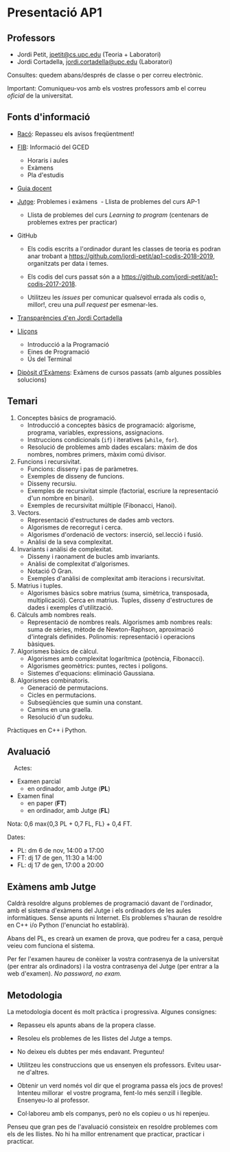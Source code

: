 # Presentació AP1

## Professors

- Jordi Petit, jpetit@cs.upc.edu (Teoria + Laboratori)
- Jordi Cortadella, jordi.cortadella@upc.edu (Laboratori)

Consultes: quedem abans/després de classe o per correu electrònic.

Important: Comuniqueu-vos amb els vostres professors amb el correu *oficial* de la universitat.


## Fonts d'informació

- [Racó](https://raco.fib.upc.edu): Repasseu els avisos freqüentment!

- [FIB](https://www.fib.upc.edu/ca/estudis/graus/grau-en-ciencia-i-enginyeria-de-dades): Informació del GCED
  - Horaris i aules
  - Exàmens
  - Pla d'estudis

- [Guia docent](https://www.fib.upc.edu/ca/estudis/graus/grau-en-ciencia-i-enginyeria-de-dades/pla-destudis/assignatures/AP1-GCED)

- [Jutge](https://jutge.org): Problemes i exàmens
  - Llista de problemes del curs AP-1
  - Llista de problemes del curs *Learning to program* (centenars de problemes extres per practicar)

- GitHub
  - Els codis escrits a l'ordinador durant les classes de teoria es podran anar trobant
    a https://github.com/jordi-petit/ap1-codis-2018-2019, organitzats per data i temes.

  - Els codis del curs passat són a
    a https://github.com/jordi-petit/ap1-codis-2017-2018.

  - Utilitzeu les *issues* per comunicar qualsevol errada als codis o,
    millor!, creu una *pull request* per esmenar-les.

- [Transparències d'en Jordi Cortadella](https://www.cs.upc.edu/~jordicf/Teaching/FME/Informatica/index.html)

- [Lliçons](https://lliçons.jutge.org)

  - Introducció a la Programació
  - Eines de Programació
  - Ús del Terminal

- [Dipòsit d'Exàmens](https://examens.upc.edu/curs/270204/1280): Exàmens de cursos passats (amb algunes possibles solucions)


## Temari

1. Conceptes bàsics de programació.
   - Introducció a conceptes bàsics de programació: algorisme, programa, variables, expressions, assignacions.
   - Instruccions condicionals (`if`) i iteratives (`while`, `for`).
   - Resolució de problemes amb dades escalars: màxim de dos nombres, nombres primers, màxim comú divisor.
2. Funcions i recursivitat.
   - Funcions: disseny i pas de paràmetres.
   - Exemples de disseny de funcions.
   - Disseny recursiu.
   - Exemples de recursivitat simple (factorial, escriure la representació d'un nombre en binari).
   - Exemples de recursivitat múltiple (Fibonacci, Hanoi).
3. Vectors.
   - Representació d'estructures de dades amb vectors.
   - Algorismes de recorregut i cerca.
   - Algorismes d'ordenació de vectors: inserció, sel.lecció i fusió.
   - Anàlisi de la seva complexitat.
4.  Invariants i anàlisi de complexitat.
    - Disseny i raonament de bucles amb invariants.
    - Anàlisi de complexitat d'algorismes. 
    - Notació O Gran.
    - Exemples d'anàlisi de complexitat amb iteracions i recursivitat.
5.  Matrius i tuples.
    - Algorismes bàsics sobre matrius (suma, simètrica, transposada, multiplicació). Cerca en matrius. Tuples, disseny d'estructures de dades i exemples d'utilització.
6.  Càlculs amb nombres reals.
    - Representació de nombres reals. Algorismes amb nombres reals: suma de sèries, mètode de Newton-Raphson, aproximació d'integrals definides. Polinomis: representació i operacions bàsiques.
7.  Algorismes bàsics de càlcul.
    - Algorismes amb complexitat logarítmica (potència, Fibonacci).
    - Algorismes geomètrics: puntes, rectes i poligons.
    - Sistemes d'equacions: eliminació Gaussiana.
8.  Algorismes combinatoris.
    - Generació de permutacions.
    - Cicles en permutacions.
    - Subseqüències que sumin una constant.
    - Camins en una graella.
    - Resolució d'un sudoku.

Pràctiques en C++ i Python.


## Avaluació
    
Actes:
  - Examen parcial
    - en ordinador, amb Jutge (**PL**)
  - Examen final
    - en paper (**FT**)
    - en ordinador, amb Jutge (**FL**)

Nota: 0,6 max{0,3 PL + 0,7 FL, FL} + 0,4 FT.

Dates:
  - PL: dm 6 de nov, 14:00 a 17:00
  - FT: dj 17 de gen, 11:30 a 14:00
  - FL: dj 17 de gen, 17:00 a 20:00


## Exàmens amb Jutge

Caldrà resoldre alguns problemes de programació davant de l'ordinador, amb el
sistema d'exàmens del Jutge i els ordinadors de les aules informàtiques. Sense
apunts ni Internet. Els problemes s'hauran de resoldre en C++ i/o Python
(l'enunciat ho establirà).

Abans del PL, es crearà un examen de prova, que podreu fer a casa, perquè
veieu com funciona el sistema.

Per fer l'examen haureu de conèixer la vostra contrasenya de la universitat
(per entrar als ordinadors) i la vostra contrasenya del Jutge (per entrar a la
web d'examen). *No password, no exam.*


## Metodologia

La metodologia docent és molt pràctica i progressiva. Algunes consignes:

- Repasseu els apunts abans de la propera classe.

- Resoleu els problemes de les llistes del Jutge a temps.

- No deixeu els dubtes per més endavant. Pregunteu!

- Utilitzeu les construccions que us ensenyen els professors. Eviteu usar-ne d'altres.

- Obtenir un verd només vol dir que el programa passa els jocs de proves! Intenteu millorar
  el vostre programa, fent-lo més senzill i llegible. Ensenyeu-lo al professor.

- Col·laboreu amb els companys, però no els copieu o us hi repenjeu.  

Penseu que gran pes de l'avaluació consisteix en resoldre problemes com els de
les llistes. No hi ha millor entrenament que practicar, practicar i practicar.
